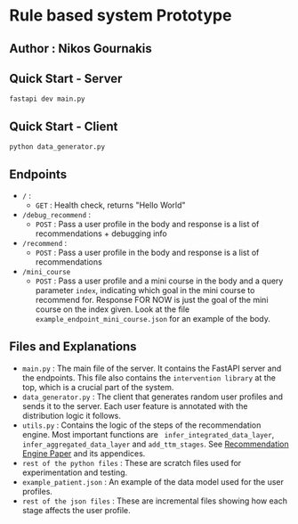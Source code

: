 # Rule based system Prototype

## Author : Nikos Gournakis

## Quick Start - Server

```
fastapi dev main.py
```

## Quick Start - Client

```
python data_generator.py
```

## Endpoints

- `/` :
    - `GET` : Health check, returns "Hello World"
- `/debug_recommend` :
    - `POST` : Pass a user profile in the body and response is a list of recommendations + debugging info
- `/recommend` :
    - `POST` : Pass a user profile in the body and response is a list of recommendations
- `/mini_course`
    - `POST` : Pass a user profile and a mini course in the body and a query parameter `index`, indicating which goal in
      the mini course to recommend for. Response FOR NOW is just the goal of the mini course on the index given. Look at
      the file `example_endpoint_mini_course.json` for an example of the body.

## Files and Explanations

- `main.py` : The main file of the server. It contains the FastAPI server and the endpoints. This file also contains the
  `intervention library` at the top, which is a crucial part of the system.
- `data_generator.py` : The client that generates random user profiles and sends it to the server. Each user feature is
  annotated with the distribution logic it follows.
- `utils.py` : Contains the logic of the steps of the recommendation engine. Most important functions are `
  infer_integrated_data_layer`, `infer_aggregated_data_layer` and `add_ttm_stages`.
  See [Recommendation Engine Paper](https://www.notion.so/A-Comprehensive-User-Modeling-Framework-and-a-Recommender-System-for-Personalizing-Well-Being-Relate-72bef7df897f4432bbf6e38fc6bac3bb?pvs=4)
  and its appendices.
- `rest of the python files` : These are scratch files used for experimentation and testing.
- `example_patient.json` : An example of the data model used for the user profiles.
- `rest of the json files` : These are incremental files showing how each stage affects the user profile.
